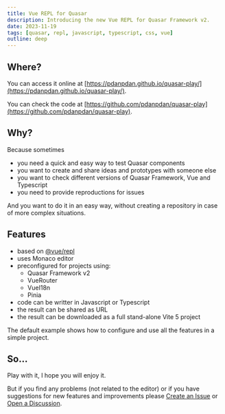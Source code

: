 ```yaml
---
title: Vue REPL for Quasar
description: Introducing the new Vue REPL for Quasar Framework v2.
date: 2023-11-19
tags: [quasar, repl, javascript, typescript, css, vue]
outline: deep
---
```


<script setup>
import PostHeader from 'components/PostHeader.vue';
</script>

<PostHeader />

## Where?

You can access it online at [https://pdanpdan.github.io/quasar-play/](https://pdanpdan.github.io/quasar-play/).

You can check the code at [https://github.com/pdanpdan/quasar-play](https://github.com/pdanpdan/quasar-play).

## Why?

Because sometimes

- you need a quick and easy way to test Quasar components
- you want to create and share ideas and prototypes with someone else
- you want to check different versions of Quasar Framework, Vue and Typescript
- you need to provide reproductions for issues

And you want to do it in an easy way, without creating a repository in case of more complex situations.

## Features

- based on [@vue/repl](https://github.com/vuejs/repl)
- uses Monaco editor
- preconfigured for projects using:
  - Quasar Framework v2
  - VueRouter
  - VueI18n
  - Pinia
- code can be writter in Javascript or Typescript
- the result can be shared as URL
- the result can be downloaded as a full stand-alone Vite 5 project

The default example shows how to configure and use all the features in a simple project.

## So...

Play with it, I hope you will enjoy it.

But if you find any problems (not related to the editor) or if you have suggestions for new features and improvements please [Create an Issue](https://github.com/pdanpdan/quasar-play/issues/new/choose) or [Open a Discussion](https://github.com/pdanpdan/quasar-play/discussions/new/choose).
